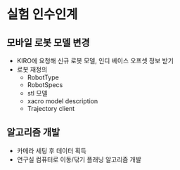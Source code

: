 # 실험 인수인계

## 모바일 로봇 모델 변경
* KIRO에 요청해 신규 로봇 모델, 인디 베이스 오프셋 정보 받기
* 로봇 재정의
  - RobotType
  - RobotSpecs
  - stl 모델
  - xacro model description
  - Trajectory client

## 알고리즘 개발
* 카메라 세팅 후 데이터 획득
* 연구실 컴퓨터로 이동/닦기 플래닝 알고리즘 개발